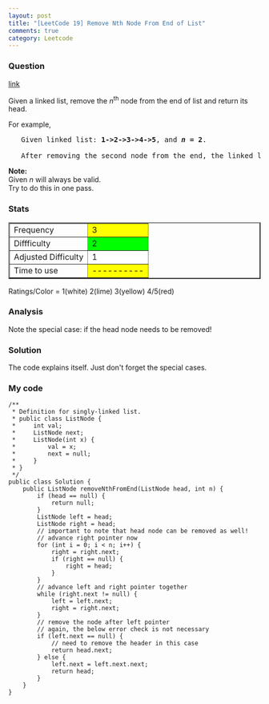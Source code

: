 ```yaml
---
layout: post
title: "[LeetCode 19] Remove Nth Node From End of List"
comments: true
category: Leetcode
---
```


### Question

[link](http://oj.leetcode.com/problems/remove-nth-node-from-end-of-list/)

<div class="question-content">
            <p></p><p>Given a linked list, remove the <i>n</i><sup>th</sup> node from the end of list and return its head.</p>

<p>
For example,</p>

<pre>   Given linked list: <b>1-&gt;2-&gt;3-&gt;4-&gt;5</b>, and <b><i>n</i> = 2</b>.

   After removing the second node from the end, the linked list becomes <b>1-&gt;2-&gt;3-&gt;5</b>.
</pre>

<p>
<b>Note:</b><br>
Given <i>n</i> will always be valid.<br>
Try to do this in one pass.
</p><p></p>
          </div>

### Stats

<table border="2">
	<tr>
		<td>Frequency</td>
		<td bgcolor="yellow">3</td>
	</tr>
	<tr>
		<td>Diffficulty</td>
		<td bgcolor="lime">2</td>
	</tr>
	<tr>
		<td>Adjusted Difficulty</td>
		<td bgcolor="white">1</td>
	</tr>
	<tr>
		<td>Time to use</td>
		<td bgcolor="yellow">----------</td>
	</tr>
</table>

Ratings/Color = 1(white) 2(lime) 3(yellow) 4/5(red)

### Analysis

Note the special case: if the head node needs to be removed!

### Solution

The code explains itself. Just don't forget the special cases.

### My code

    /**
     * Definition for singly-linked list.
     * public class ListNode {
     *     int val;
     *     ListNode next;
     *     ListNode(int x) {
     *         val = x;
     *         next = null;
     *     }
     * }
     */
    public class Solution {
        public ListNode removeNthFromEnd(ListNode head, int n) {
            if (head == null) {
                return null;
            }
            ListNode left = head;
            ListNode right = head;
            // important to note that head node can be removed as well!
            // advance right pointer now
            for (int i = 0; i < n; i++) {
                right = right.next;
                if (right == null) {
                    right = head;
                }
            }
            // advance left and right pointer together
            while (right.next != null) {
                left = left.next;
                right = right.next;
            }
            // remove the node after left pointer
            // again, the below error check is not necessary
            if (left.next == null) {
                // need to remove the header in this case
                return head.next;
            } else {
                left.next = left.next.next;
                return head;
            }
        }
    }
